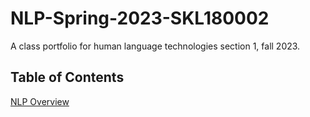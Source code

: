 # NLP-Spring-2023-SKL180002
A class portfolio for human language technologies section 1, fall 2023.

## **Table of Contents**
[NLP Overview](OverView.pdf)
